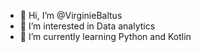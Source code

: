 - 👋 Hi, I’m @VirginieBaltus
- 👀 I’m interested in Data analytics
- 🌱 I’m currently learning Python and Kotlin

<!---
VirginieBaltus/VirginieBaltus is a ✨ special ✨ repository because its `README.md` (this file) appears on your GitHub profile.
You can click the Preview link to take a look at your changes.
--->
